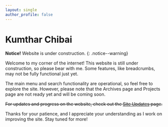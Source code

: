 ```yaml
---
layout: single
author_profile: false
---
```

# Kumthar Chibai

**Notice!** Website is under construction.
{: .notice--warning}

Welcome to my corner of the internet! This website is still under construction, so please bear with me. Some features, like breadcrumbs, may not be fully functional just yet.  

The main menu and search functionality are operational, so feel free to explore the site. However, please note that the Archives page and Projects page are not ready yet and will be coming soon.  

~~For updates and progress on the website, check out the [Site Updates](#) page.~~

Thanks for your patience, and I appreciate your understanding as I work on improving the site. Stay tuned for more!
